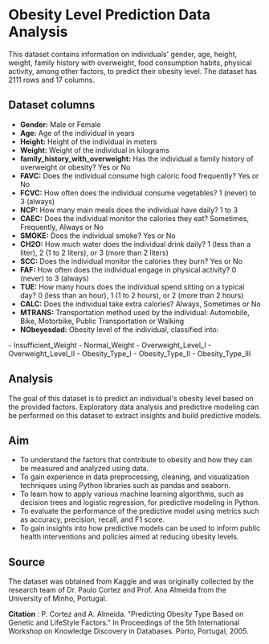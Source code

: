 # Obesity Level Prediction Data Analysis
This dataset contains information on individuals' gender, age, height, weight, family history with overweight, food consumption habits, physical activity, among other factors, to predict their obesity level. The dataset has 2111 rows and 17 columns.

## Dataset columns

<ul>
<li><strong>Gender:</strong> Male or Female</li>
<li><strong>Age:</strong> Age of the individual in years</li>
<li><strong>Height:</strong> Height of the individual in meters</li>
<li><strong>Weight:</strong> Weight of the individual in kilograms</li>
<li><strong>family_history_with_overweight:</strong> Has the individual a family history of overweight or obesity? Yes or No</li>
<li><strong>FAVC:</strong> Does the individual consume high caloric food frequently? Yes or No</li>
<li><strong>FCVC:</strong> How often does the individual consume vegetables? 1 (never) to 3 (always)</li>
<li><strong>NCP:</strong> How many main meals does the individual have daily? 1 to 3</li>
<li><strong>CAEC:</strong> Does the individual monitor the calories they eat? Sometimes, Frequently, Always or No</li>
<li><strong>SMOKE:</strong> Does the individual smoke? Yes or No</li>
<li><strong>CH2O:</strong> How much water does the individual drink daily? 1 (less than a liter), 2 (1 to 2 liters), or 3 (more than 2 liters)</li>
<li><strong>SCC:</strong> Does the individual monitor the calories they burn? Yes or No</li>
<li><strong>FAF:</strong> How often does the individual engage in physical activity? 0 (never) to 3 (always)</li>
<li><strong>TUE:</strong> How many hours does the individual spend sitting on a typical day? 0 (less than an hour), 1 (1 to 2 hours), or 2 (more than 2 hours)</li>
<li><strong>CALC:</strong> Does the individual take extra calories? Always, Sometimes or No</li>
<li><strong>MTRANS:</strong> Transportation method used by the individual: Automobile, Bike, Motorbike, Public Transportation or Walking</li>
<li><strong>NObeyesdad:</strong> Obesity level of the individual, classified into: </ul>
  - Insufficient_Weight
  - Normal_Weight
  - Overweight_Level_I
  - Overweight_Level_II 
  - Obesity_Type_I
  - Obesity_Type_II 
  - Obesity_Type_III</li>


## Analysis
The goal of this dataset is to predict an individual's obesity level based on the provided factors. Exploratory data analysis and predictive modeling can be performed on this dataset to extract insights and build predictive models.

## Aim 
- To understand the factors that contribute to obesity and how they can be measured and analyzed using data.
- To gain experience in data preprocessing, cleaning, and visualization techniques using Python libraries such as pandas and seaborn.
- To learn how to apply various machine learning algorithms, such as decision trees and logistic regression, for predictive modeling in Python.
- To evaluate the performance of the predictive model using metrics such as accuracy, precision, recall, and F1 score.
- To gain insights into how predictive models can be used to inform public health interventions and policies aimed at reducing obesity levels.

## Source
The dataset was obtained from Kaggle and was originally collected by the research team of Dr. Paulo Cortez and Prof. Ana Almeida from the University of Minho, Portugal.

**Citation** : P. Cortez and A. Almeida. "Predicting Obesity Type Based on Genetic and LifeStyle Factors." In Proceedings of the 5th International Workshop on Knowledge Discovery in Databases. Porto, Portugal, 2005.
